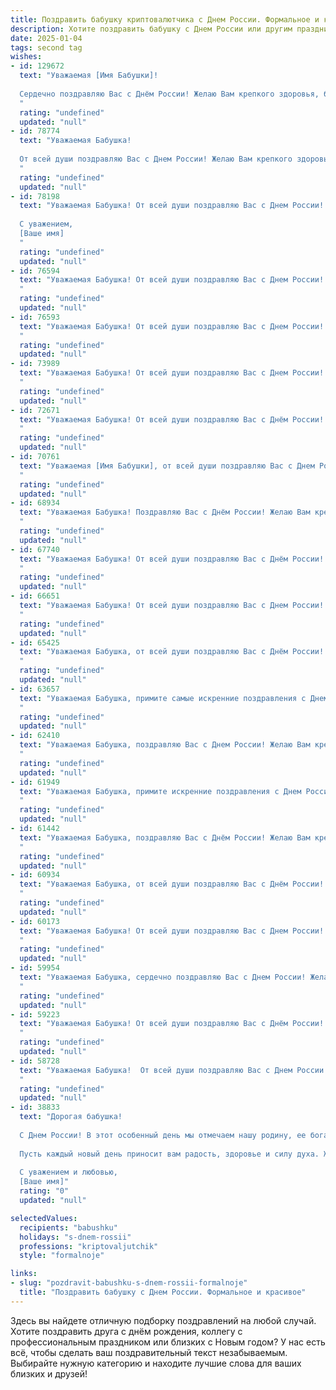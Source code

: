 ```yaml
---
title: Поздравить бабушку криптовалютчика с Днем России. Формальное и красивое
description: Хотите поздравить бабушку с Днем России или другим праздником? Наш ИИ создаст незабываемое поздравление, а вы обязательно выделитесь среди других.  
date: 2025-01-04
tags: second tag
wishes:
- id: 129672
  text: "Уважаемая [Имя Бабушки]!
  
  Сердечно поздравляю Вас с Днём России! Желаю Вам крепкого здоровья, благополучия и мирного неба над головой. Пусть этот праздник наполнит Вашу жизнь радостью и гордостью за нашу великую страну.  Пусть удача сопутствует Вам во всех начинаниях, а Ваша профессиональная деятельность в сфере криптовалют приносит стабильность и процветание.
  "
  rating: "undefined"
  updated: "null"
- id: 78774
  text: "Уважаемая Бабушка!
  
  От всей души поздравляю Вас с Днем России! Желаю Вам крепкого здоровья, благополучия и мирного неба над головой. Пусть этот праздник подарит Вам радость и гордость за нашу великую страну.
  "
  rating: "undefined"
  updated: "null"
- id: 78198
  text: "Уважаемая Бабушка! От всей души поздравляю Вас с Днем России! Желаю Вам крепкого здоровья, благополучия и мирного неба над головой. Пусть этот великий праздник подарит Вам радость и гордость за нашу Родину.
  
  С уважением,
  [Ваше имя]
  "
  rating: "undefined"
  updated: "null"
- id: 76594
  text: "Уважаемая Бабушка! От всей души поздравляю Вас с Днем России! Желаю Вам крепкого здоровья, долгих лет жизни и мирного неба над головой. Пусть этот праздник принесет Вам радость, тепло и яркие впечатления.
  "
  rating: "undefined"
  updated: "null"
- id: 76593
  text: "Уважаемая Бабушка! От всей души поздравляю Вас с Днем России! Желаю Вам крепкого здоровья, благополучия и мирного неба над головой. Пусть этот праздник наполнит Вашу жизнь радостью и светлыми эмоциями.
  "
  rating: "undefined"
  updated: "null"
- id: 73989
  text: "Уважаемая Бабушка! От всей души поздравляю Вас с Днем России! Желаю Вам крепкого здоровья, мирного неба над головой и благополучия. Пусть этот праздник принесет Вам радость и светлые эмоции!
  "
  rating: "undefined"
  updated: "null"
- id: 72671
  text: "Уважаемая Бабушка! От всей души поздравляю Вас с Днём России! Желаю Вам крепкого здоровья, благополучия и мирного неба над головой. Пусть этот день станет символом единства и процветания нашей страны.
  "
  rating: "undefined"
  updated: "null"
- id: 70761
  text: "Уважаемая [Имя Бабушки], от всей души поздравляю Вас с Днем России! Желаю Вам крепкого здоровья, благополучия и светлых радостей в этот праздничный день. Пусть сердце Ваше всегда будет наполнено любовью и оптимизмом!
  "
  rating: "undefined"
  updated: "null"
- id: 68934
  text: "Уважаемая Бабушка! Поздравляю Вас с Днём России! Желаю Вам крепкого здоровья, благополучия и мирного неба над головой. Пусть этот праздник станет символом единства и процветания нашей страны!
  "
  rating: "undefined"
  updated: "null"
- id: 67740
  text: "Уважаемая Бабушка! От всей души поздравляю Вас с Днём России! Желаю Вам крепкого здоровья, благополучия и мирного неба над головой. Пусть наша страна процветает, а мы, её граждане, всегда гордимся своей Родиной!
  "
  rating: "undefined"
  updated: "null"
- id: 66651
  text: "Уважаемая Бабушка! От всей души поздравляю Вас с Днем России! Желаю Вам крепкого здоровья, благополучия и процветания. Пусть наша страна всегда будет сильной и независимой, а Ваша жизнь будет наполнена радостью и любовью!
  "
  rating: "undefined"
  updated: "null"
- id: 65425
  text: "Уважаемая Бабушка, от всей души поздравляю Вас с Днём России! Желаю Вам крепкого здоровья, благополучия и мирного неба над головой. Пусть этот праздник станет символом единства и процветания нашей страны!
  "
  rating: "undefined"
  updated: "null"
- id: 63657
  text: "Уважаемая Бабушка, примите самые искренние поздравления с Днем России! Желаю Вам крепкого здоровья, благополучия и мирного неба над головой. Пусть этот праздничный день подарит Вам радость, тепло и уют в кругу близких людей.  От всей души желаю Вам, чтобы Ваша жизнь была наполнена только добрыми событиями и светлыми эмоциями!
  "
  rating: "undefined"
  updated: "null"
- id: 62410
  text: "Уважаемая Бабушка, поздравляю Вас с Днем России! Желаю Вам крепкого здоровья, благополучия и мирного неба над головой. Пусть этот праздник станет символом единства и процветания нашей страны. Пусть Ваши дни будут наполнены радостью, а сердце – гордостью за нашу великую Родину!
  "
  rating: "undefined"
  updated: "null"
- id: 61949
  text: "Уважаемая Бабушка, примите искренние поздравления с Днем России! Желаю Вам крепкого здоровья, благополучия и всех благ. Пусть этот праздник станет символом единения и процветания нашей страны.
  "
  rating: "undefined"
  updated: "null"
- id: 61442
  text: "Уважаемая Бабушка, поздравляю Вас с Днём России! Желаю Вам крепкого здоровья, благополучия и мирного неба над головой. Пусть Ваша жизнь будет наполнена радостью, любовью и  позитивными эмоциями.
  "
  rating: "undefined"
  updated: "null"
- id: 60934
  text: "Уважаемая Бабушка, от всей души поздравляю Вас с Днём России! Желаю Вам крепкого здоровья, душевного тепла и мирного неба над головой. Пусть этот праздник станет символом единства и процветания нашей страны, а Ваша жизнь будет наполнена радостью и благополучием.
  "
  rating: "undefined"
  updated: "null"
- id: 60173
  text: "Уважаемая Бабушка! От всей души поздравляю Вас с Днем России! Желаю Вам крепкого здоровья, благополучия и мирных, счастливых дней. Пусть Ваша жизнь будет наполнена радостью, любовью и добрыми делами.
  "
  rating: "undefined"
  updated: "null"
- id: 59954
  text: "Уважаемая Бабушка, сердечно поздравляю Вас с Днем России! Желаю Вам крепкого здоровья, благополучия, мирного неба над головой и всего самого доброго! Пусть этот праздничный день подарит Вам радость, улыбки и приятные моменты. С праздником!
  "
  rating: "undefined"
  updated: "null"
- id: 59223
  text: "Уважаемая Бабушка! От всей души поздравляю Вас с Днём России! Желаю Вам крепкого здоровья, благополучия и долгих лет жизни. Пусть этот праздник принесёт в Вашу жизнь радость, мир и спокойствие.
  "
  rating: "undefined"
  updated: "null"
- id: 58728
  text: "Уважаемая Бабушка!  От всей души поздравляю Вас с Днем России! Желаю Вам крепкого здоровья, благополучия и долгих лет жизни. Пусть этот праздник станет символом мира, процветания и единства нашей страны.
  "
  rating: "undefined"
  updated: "null"
- id: 38833
  text: "Дорогая бабушка!
  
  С Днем России! В этот особенный день мы отмечаем нашу родину, ее богатую историю, культуру и традиции. Выражаю вам свою глубокую благодарность за ту любовь и заботу, которыми вы всегда нас одаряли. Ваша мудрость и жизненный опыт вдохновляют меня на достижения в профессии криптовалютчика и дарят уверенность в завтрашнем дне.
  
  Пусть каждый новый день приносит вам радость, здоровье и силу духа. Желаю вам мира и счастья в душе, вдохновения и тепла.
  
  С уважением и любовью,
  [Ваше имя]"
  rating: "0"
  updated: "null"

selectedValues:
  recipients: "babushku"
  holidays: "s-dnem-rossii"
  professions: "kriptovaljutchik"
  style: "formalnoje"

links:
- slug: "pozdravit-babushku-s-dnem-rossii-formalnoje"
  title: "Поздравить бабушку с Днем России. Формальное и красивое"
---
```


Здесь вы найдете отличную подборку поздравлений на любой случай. 
Хотите поздравить друга с днём рождения, коллегу с профессиональным праздником или близких с Новым годом? У нас есть всё, чтобы сделать ваш поздравительный текст незабываемым. Выбирайте нужную категорию и находите лучшие слова для ваших близких и друзей!
